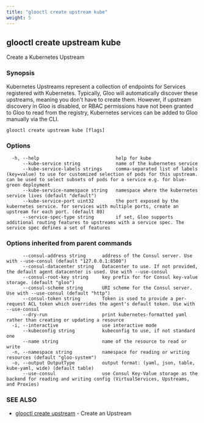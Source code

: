 ```yaml
---
title: "glooctl create upstream kube"
weight: 5
---
```

## glooctl create upstream kube

Create a Kubernetes Upstream

### Synopsis

Kubernetes Upstreams represent a collection of endpoints for Services registered with Kubernetes. Typically, Gloo will automatically discover these upstreams, meaning you don't have to create them. However, if upstream discovery in Gloo is disabled, or RBAC permissions have not been granted to Gloo to read from the registry, Kubernetes services can be added to Gloo manually via the CLI.

```
glooctl create upstream kube [flags]
```

### Options

```
  -h, --help                            help for kube
      --kube-service string             name of the kubernetes service
      --kube-service-labels strings     comma-separated list of labels (key=value) to use for customized selection of pods for this upstream. can be used to select subsets of pods for a service e.g. for blue-green deployment
      --kube-service-namespace string   namespace where the kubernetes service lives (default "default")
      --kube-service-port uint32        the port exposed by the kubernetes service. for services with multiple ports, create an upstream for each port. (default 80)
      --service-spec-type string        if set, Gloo supports additional routing features to upstreams with a service spec. The service spec defines a set of features 
```

### Options inherited from parent commands

```
      --consul-address string      address of the Consul server. Use with --use-consul (default "127.0.0.1:8500")
      --consul-datacenter string   Datacenter to use. If not provided, the default agent datacenter is used. Use with --use-consul
      --consul-root-key string     key prefix for for Consul key-value storage. (default "gloo")
      --consul-scheme string       URI scheme for the Consul server. Use with --use-consul (default "http")
      --consul-token string        Token is used to provide a per-request ACL token which overrides the agent's default token. Use with --use-consul
      --dry-run                    print kubernetes-formatted yaml rather than creating or updating a resource
  -i, --interactive                use interactive mode
      --kubeconfig string          kubeconfig to use, if not standard one
      --name string                name of the resource to read or write
  -n, --namespace string           namespace for reading or writing resources (default "gloo-system")
  -o, --output OutputType          output format: (yaml, json, table, kube-yaml, wide) (default table)
      --use-consul                 use Consul Key-Value storage as the backend for reading and writing config (VirtualServices, Upstreams, and Proxies)
```

### SEE ALSO

* [glooctl create upstream](../glooctl_create_upstream)	 - Create an Upstream

